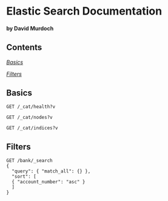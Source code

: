 # Elastic Search Documentation

#### by David Murdoch

## Contents

*[Basics](#basics)*

*[Filters](#filters)*

## Basics

`GET /_cat/health?v`

`GET /_cat/nodes?v`

`GET /_cat/indices?v`

## Filters

```
GET /bank/_search
{
  "query": { "match_all": {} },
  "sort": [
  { "account_number": "asc" }
  ]
}
```